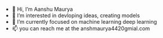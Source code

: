 - 👋 Hi, I’m Aanshu Maurya
- 👀 I’m interested in devloping ideas, creating models
- 🌱 I’m currently focused on machine learning deep learning
- 📫 you can reach me at the anshmaurya4420gmial.com

<!---
Ansh420/Ansh420 is a ✨ special ✨ repository because its `README.md` (this file) appears on your GitHub profile.
You can click the Preview link to take a look at your changes.
--->
